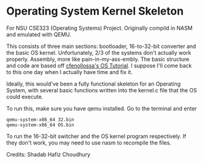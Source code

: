 # Operating System Kernel Skeleton

For NSU CSE323 (Operating Systems) Project. Originally compild in NASM and emulated with QEMU.

This consists of three main sections: bootloader, 16-to-32-bit converter and the basic OS kernel. Unfortunately, 2/3 of the systems don't actually work properly. Assembly, more like pain-in-my-ass-embly. The basic structure and code are based off [cfenollossa's OS Tutorial](https://github.com/cfenollosa/os-tutorial). I suppose I'll come back to this one day when I actually have time and fix it.

Ideally, this would've been a fully functional skeleton for an Operating System, with several basic functions written into the kernel.c file that the OS could execute.

To run this, make sure you have qemu installed. Go to the terminal and enter 

```
qemu-system-x86_64 32.bin
qemu-system-x86_64 OS.bin
```

To run the 16-32-bit switcher and the OS kernel program respectively. If they don't work, you may need to use nasm to recompile the files.

Credits: Shadab Hafiz Choudhury
